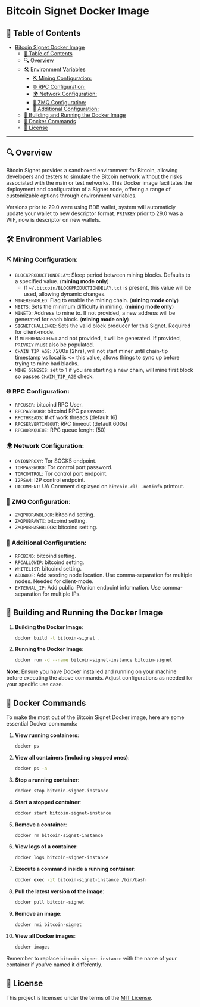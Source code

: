 # Bitcoin Signet Docker Image

## 📌 Table of Contents

- [Bitcoin Signet Docker Image](#bitcoin-signet-docker-image)
  - [📌 Table of Contents](#-table-of-contents)
  - [🔍 Overview](#-overview)
  - [🛠 Environment Variables](#-environment-variables)
    - [⛏ Mining Configuration:](#-mining-configuration)
    - [🌐 RPC Configuration:](#-rpc-configuration)
    - [🌍 Network Configuration:](#-network-configuration)
    - [📡 ZMQ Configuration:](#-zmq-configuration)
    - [🔧 Additional Configuration:](#-additional-configuration)
  - [🚀 Building and Running the Docker Image](#-building-and-running-the-docker-image)
  - [🔧 Docker Commands](#-docker-commands)
  - [📜 License](#-license)

---

## 🔍 Overview

Bitcoin Signet provides a sandboxed environment for Bitcoin, allowing developers and testers to simulate the Bitcoin network without the risks associated with the main or test networks. This Docker image facilitates the deployment and configuration of a Signet node, offering a range of customizable options through environment variables.

Versions prior to 29.0 were using BDB wallet, system will automaticly update your wallet to new descriptor format.
`PRIVKEY` prior to 29.0 was a WIF, now is descriptor on new wallets. 

## 🛠 Environment Variables

### ⛏ Mining Configuration:

- `BLOCKPRODUCTIONDELAY`: Sleep period between mining blocks. Defaults to a specified value. (**mining mode only**)
  - If `~/.bitcoin/BLOCKPRODUCTIONDELAY.txt` is present, this value will be used, allowing dynamic changes.
- `MINERENABLED`: Flag to enable the mining chain. (**mining mode only**)
- `NBITS`: Sets the minimum difficulty in mining. (**mining mode only**)
- `MINETO`: Address to mine to. If not provided, a new address will be generated for each block. (**mining mode only**)
- `SIGNETCHALLENGE`: Sets the valid block producer for this Signet. Required for client-mode.
- If `MINERENABLED=1` and not provided, it will be generated. If provided, `PRIVKEY` must also be populated.
- `CHAIN_TIP_AGE`: 7200s (2hrs), will not start miner until chain-tip timestamp vs local is <= this value, allows things to sync up before trying to mine bad blacks.
- `MINE_GENESIS`: set to 1 if you are starting a new chain, will mine first block so passes `CHAIN_TIP_AGE` check.

### 🌐 RPC Configuration:

- `RPCUSER`: bitcoind RPC User.
- `RPCPASSWORD`: bitcoind RPC password.
- `RPCTHREADS`: # of work threads (default 16)
- `RPCSERVERTIMEOUT`: RPC timeout (default 600s)
- `RPCWORKQUEUE`: RPC queue lenght (50)
 
### 🌍 Network Configuration:

- `ONIONPROXY`: Tor SOCK5 endpoint.
- `TORPASSWORD`: Tor control port password.
- `TORCONTROL`: Tor control port endpoint.
- `I2PSAM`: I2P control endpoint.
- `UACOMMENT`: UA Comment displayed on `bitcoin-cli -netinfo` printout.

### 📡 ZMQ Configuration:

- `ZMQPUBRAWBLOCK`: bitcoind setting.
- `ZMQPUBRAWTX`: bitcoind setting.
- `ZMQPUBHASHBLOCK`: bitcoind setting.

### 🔧 Additional Configuration:

- `RPCBIND`: bitcoind setting.
- `RPCALLOWIP`: bitcoind setting.
- `WHITELIST`: bitcoind setting.
- `ADDNODE`: Add seeding node location. Use comma-separation for multiple nodes. Needed for client-mode.
- `EXTERNAL_IP`: Add public IP/onion endpoint information. Use comma-separation for multiple IPs.

## 🚀 Building and Running the Docker Image

1. **Building the Docker Image**:

   ```bash
   docker build -t bitcoin-signet .
   ```

2. **Running the Docker Image**:
   ```bash
   docker run -d --name bitcoin-signet-instance bitcoin-signet
   ```

**Note**: Ensure you have Docker installed and running on your machine before executing the above commands. Adjust configurations as needed for your specific use case.

## 🔧 Docker Commands

To make the most out of the Bitcoin Signet Docker image, here are some essential Docker commands:

1. **View running containers**:

   ```bash
   docker ps
   ```

2. **View all containers (including stopped ones)**:

   ```bash
   docker ps -a
   ```

3. **Stop a running container**:

   ```bash
   docker stop bitcoin-signet-instance
   ```

4. **Start a stopped container**:

   ```bash
   docker start bitcoin-signet-instance
   ```

5. **Remove a container**:

   ```bash
   docker rm bitcoin-signet-instance
   ```

6. **View logs of a container**:

   ```bash
   docker logs bitcoin-signet-instance
   ```

7. **Execute a command inside a running container**:

   ```bash
   docker exec -it bitcoin-signet-instance /bin/bash
   ```

8. **Pull the latest version of the image**:

   ```bash
   docker pull bitcoin-signet
   ```

9. **Remove an image**:

   ```bash
   docker rmi bitcoin-signet
   ```

10. **View all Docker images**:
    ```bash
    docker images
    ```

Remember to replace `bitcoin-signet-instance` with the name of your container if you've named it differently.

## 📜 License

This project is licensed under the terms of the [MIT License](./LICENSE).
